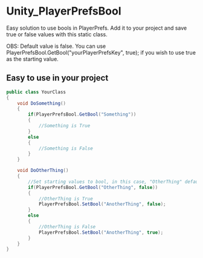 # Unity_PlayerPrefsBool
Easy solution to use bools in PlayerPrefs. Add it to your project and save true or false values with this static class.

OBS: Default value is false. You can use PlayerPrefsBool.GetBool("yourPlayerPrefsKey", true); if you wish to use true as the starting value. 

## Easy to use in your project
```C#
public class YourClass
{
    void DoSomething()
    {
        if(PlayerPrefsBool.GetBool("Something"))
        {
            //Something is True
        }
        else
        {
            //Something is False 
        }
    }

    void DoOtherThing()
    {
        //Set starting values to bool, in this case, "OtherThing" default value will be false
        if(PlayerPrefsBool.GetBool("OtherThing", false))
        {
            //OtherThing is True
            PlayerPrefsBool.SetBool("AnotherThing", false);
        }
        else
        {
            //OtherThing is False 
            PlayerPrefsBool.SetBool("AnotherThing", true);
        }
    }
}
```
